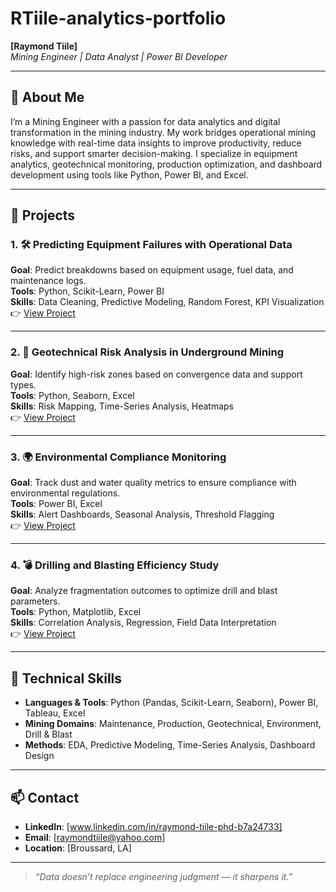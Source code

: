 # RTiile-analytics-portfolio

**[Raymond Tiile]**  
*Mining Engineer | Data Analyst | Power BI Developer*  

---

## 📜 About Me

I’m a Mining Engineer with a passion for data analytics and digital transformation in the mining industry. My work bridges operational mining knowledge with real-time data insights to improve productivity, reduce risks, and support smarter decision-making. I specialize in equipment analytics, geotechnical monitoring, production optimization, and dashboard development using tools like Python, Power BI, and Excel.

---

## 📂 Projects

### 1. 🛠️ Predicting Equipment Failures with Operational Data  
**Goal**: Predict breakdowns based on equipment usage, fuel data, and maintenance logs.  
**Tools**: Python, Scikit-Learn, Power BI  
**Skills**: Data Cleaning, Predictive Modeling, Random Forest, KPI Visualization  
👉 [View Project](#)

---

### 2. 🧱 Geotechnical Risk Analysis in Underground Mining  
**Goal**: Identify high-risk zones based on convergence data and support types.  
**Tools**: Python, Seaborn, Excel  
**Skills**: Risk Mapping, Time-Series Analysis, Heatmaps  
👉 [View Project](#)

---

### 3. 🌍 Environmental Compliance Monitoring  
**Goal**: Track dust and water quality metrics to ensure compliance with environmental regulations.  
**Tools**: Power BI, Excel  
**Skills**: Alert Dashboards, Seasonal Analysis, Threshold Flagging  
👉 [View Project](#)

---

### 4. 💣 Drilling and Blasting Efficiency Study  
**Goal**: Analyze fragmentation outcomes to optimize drill and blast parameters.  
**Tools**: Python, Matplotlib, Excel  
**Skills**: Correlation Analysis, Regression, Field Data Interpretation  
👉 [View Project](#)

---

## 🧰 Technical Skills

- **Languages & Tools**: Python (Pandas, Scikit-Learn, Seaborn), Power BI, Tableau, Excel  
- **Mining Domains**: Maintenance, Production, Geotechnical, Environment, Drill & Blast  
- **Methods**: EDA, Predictive Modeling, Time-Series Analysis, Dashboard Design

---

## 📫 Contact

- **LinkedIn**: [www.linkedin.com/in/raymond-tiile-phd-b7a24733]  
- **Email**: [raymondtiile@yahoo.com]  
- **Location**: [Broussard, LA]

---

> *“Data doesn’t replace engineering judgment — it sharpens it.”*
